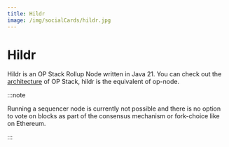 ```yaml
---
title: Hildr
image: /img/socialCards/hildr.jpg
---
```


# Hildr

Hildr is an OP Stack Rollup Node written in Java 21. You can check out the [architecture](https://docs.optimism.io/builders/node-operators/architecture) of OP Stack, hildr is the equivalent of op-node.

:::note

Running a sequencer node is currently not possible and there is no option to vote on blocks as part of the consensus mechanism or fork-choice like on Ethereum.

:::